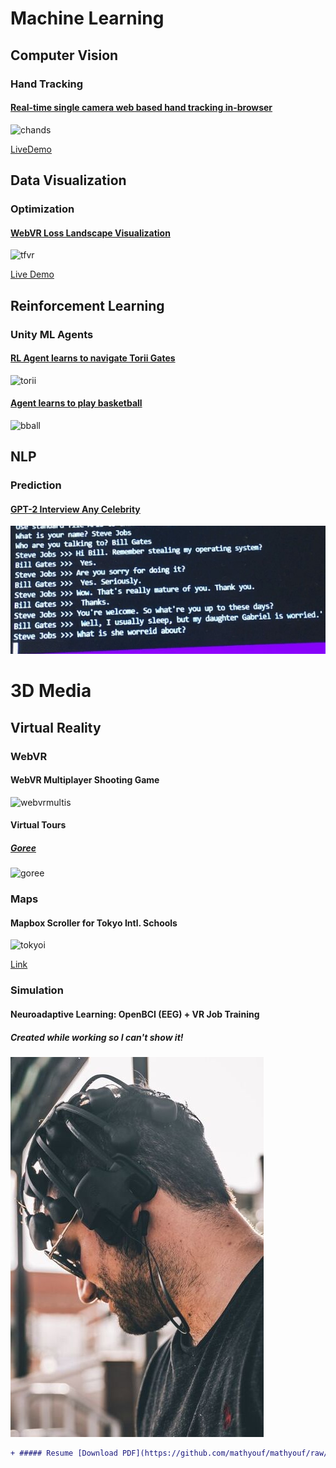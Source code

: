 # Machine Learning

## Computer Vision

### Hand Tracking

#### [Real-time single camera web based hand tracking in-browser](https://github.com/mathyouf/3D_Web_HandTracking)
![chands](https://github.com/mathyouf/mathyouf/blob/master/GIFs/chands.gif)

[LiveDemo](https://glitch.com/edit/#!/3dweb-hands?path=README.md%3A1%3A0)

## Data Visualization

### Optimization

#### [WebVR Loss Landscape Visualization](https://github.com/mathyouf/WebVR_Loss_Landscape_DataVisualization)
![tfvr](https://github.com/mathyouf/mathyouf/blob/master/GIFs/tfvr.gif)

[Live Demo](https://glitch.com/edit/#!/tfjs-webvr?path=README.md%3A1%3A0)

## Reinforcement Learning

### Unity ML Agents

#### [RL Agent learns to navigate Torii Gates](https://github.com/mathyouf/Unity_MLAgents-ReinforcementLearning)
![torii](https://github.com/mathyouf/mathyouf/blob/master/GIFs/torii.gif)

#### [Agent learns to play basketball](https://github.com/mathyouf/Unity_MLAgents-ReinforcementLearning)
![bball](https://github.com/mathyouf/mathyouf/blob/master/GIFs/bball.gif)

## NLP

### Prediction

#### [GPT-2 Interview Any Celebrity](https://github.com/mathyouf/GPT-Games)
![gptceleb](https://github.com/mathyouf/mathyouf/blob/master/Images/gptjobssmall.jpg)


# 3D Media

## Virtual Reality

### WebVR

#### WebVR Multiplayer Shooting Game

![webvrmultis](https://github.com/mathyouf/mathyouf/blob/master/GIFs/webvrmulti.gif)

#### Virtual Tours

##### [Goree](https://github.com/mathyouf/GoreeIslandTour)
![goree](https://github.com/mathyouf/mathyouf/blob/master/GIFs/senegal.gif)

### Maps

#### Mapbox Scroller for Tokyo Intl. Schools

![tokyoi](https://github.com/mathyouf/mathyouf/blob/master/GIFs/tokyoi.gif)

[Link](https://glitch.com/edit/#!/tokyoi)

### Simulation

#### Neuroadaptive Learning: OpenBCI (EEG) + VR Job Training
##### Created while working so I can't show it!
![BCI](https://github.com/mathyouf/mathyouf/blob/master/Images/bcismall.jpg)

```diff
+ ##### Resume [Download PDF](https://github.com/mathyouf/mathyouf/raw/master/RschEng_XRIAI_MattF.pdf)
```
